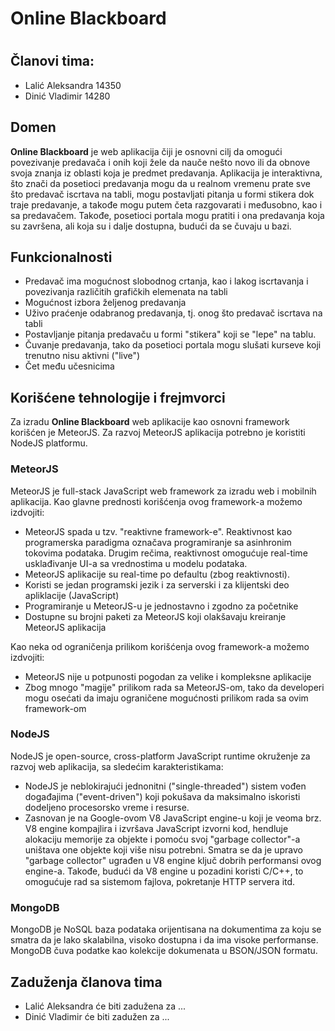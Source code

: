 # Online Blackboard
#  
## Članovi tima:

- Lalić Aleksandra 14350
- Dinić Vladimir 14280

## Domen

**Online Blackboard** je web aplikacija čiji je osnovni cilj da omogući povezivanje predavača i onih koji žele da nauče nešto novo ili da obnove svoja znanja iz oblasti koja je predmet predavanja. Aplikacija je interaktivna, što znači da posetioci predavanja mogu da u realnom vremenu prate sve što predavač iscrtava na tabli, mogu postavljati pitanja u formi stikera dok traje predavanje, a takođe mogu putem četa razgovarati i međusobno, kao i sa predavačem. Takođe, posetioci portala mogu pratiti i ona predavanja koja su završena, ali koja su i dalje dostupna, budući da se čuvaju u bazi.

## Funkcionalnosti

- Predavač ima mogućnost slobodnog crtanja, kao i lakog iscrtavanja i povezivanja različitih grafičkih elemenata na tabli 
- Mogućnost izbora željenog predavanja 
- Uživo praćenje odabranog predavanja, tj. onog što predavač iscrtava na tabli
- Postavljanje pitanja predavaču u formi "stikera" koji se "lepe" na tablu.
- Čuvanje predavanja, tako da posetioci portala mogu slušati kurseve koji trenutno nisu aktivni ("live")
- Čet među učesnicima

## Korišćene tehnologije i frejmvorci

Za izradu **Online Blackboard** web aplikacije kao osnovni framework korišćen je MeteorJS. Za razvoj MeteorJS aplikacija potrebno je koristiti NodeJS platformu.

### MeteorJS
MeteorJS je full-stack JavaScript web framework za izradu web i mobilnih aplikacija. Kao glavne prednosti korišćenja ovog framework-a možemo izdvojiti:

- MeteorJS spada u tzv. "reaktivne framework-e". Reaktivnost kao programerska paradigma označava programiranje sa asinhronim tokovima podataka. Drugim rečima, reaktivnost omogućuje real-time usklađivanje UI-a sa vrednostima u modelu podataka.
- MeteorJS aplikacije su real-time po defaultu (zbog reaktivnosti).
- Koristi se jedan programski jezik i za serverski i za klijentski deo apliklacije (JavaScript)
- Programiranje u MeteorJS-u je jednostavno i zgodno za početnike 
- Dostupne su brojni paketi za MeteorJS koji olakšavaju kreiranje MeteorJS aplikacija

Kao neka od ograničenja prilikom korišćenja ovog framework-a možemo izdvojiti:

- MeteorJS nije u potpunosti pogodan za velike i kompleksne aplikacije
- Zbog mnogo "magije" prilikom rada sa MeteorJS-om, tako da developeri mogu osećati da imaju ograničene mogućnosti prilikom rada sa ovim framework-om

### NodeJS
NodeJS je open-source, cross-platform JavaScript runtime okruženje za razvoj web aplikacija, sa sledećim karakteristikama:

- NodeJS je neblokirajući jednonitni ("single-threaded") sistem vođen događajima ("event-driven") koji pokušava da maksimalno iskoristi dodeljeno procesorsko vreme i resurse.
- Zasnovan je na Google-ovom V8 JavaScript engine-u koji je veoma brz. V8 engine kompajlira i izvršava JavaScript izvorni kod, hendluje alokaciju memorije za objekte i pomoću svoj "garbage collector"-a uništava one objekte koji više nisu potrebni. Smatra se da je upravo "garbage collector" ugrađen u V8 engine ključ dobrih performansi ovog engine-a. Takođe, budući da V8 engine u pozadini koristi C/C++, to omogućuje rad sa sistemom fajlova, pokretanje HTTP servera itd.

### MongoDB
MongoDB je NoSQL baza podataka orijentisana na dokumentima za koju se smatra da je lako skalabilna, visoko dostupna i da ima visoke performanse. MongoDB čuva podatke kao kolekcije dokumenata u BSON/JSON formatu. 

## Zaduženja članova tima
- Lalić Aleksandra će biti zadužena za ...
- Dinić Vladimir će biti zadužen za ...